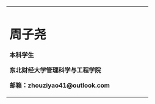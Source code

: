 <table border="0">
  <tr>
    <td width="75%">
      <h1>周子尧</h1>
      <p><b>本科学生</b></p>
      <p><b>东北财经大学管理科学与工程学院</b></p>
      <p><b>邮箱：zhouziyao41@outlook.com</b></p>
    </td>
  </tr>
</table>
